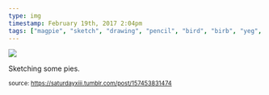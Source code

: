 ```yaml
---
type: img
timestamp: February 19th, 2017 2:04pm
tags: ["magpie", "sketch", "drawing", "pencil", "bird", "birb", "yeg", "art"]
---
```

<img src="https://saturdayxiii.github.io/media/157453831474.jpg"/>
                                                                                          
Sketching some pies.
 
                                    
                
                
                
                
                                
<small>source: https://saturdayxiii.tumblr.com/post/157453831474</small>
